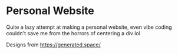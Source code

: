 # Personal Website

Quite a lazy attempt at making a personal website, even vibe coding couldn't save me from the horrors of centering a div lol


Designs from https://generated.space/
